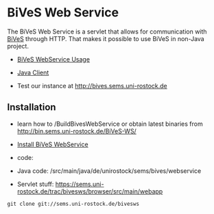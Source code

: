BiVeS Web Service 
===================

The BiVeS Web Service is a servlet that allows for communication with [BiVeS](http://sems.uni-rostock.de/trac/bives/wiki) through HTTP. That makes it possible to use BiVeS in non-Java project.

* [BiVeS WebService Usage](BivesWebServiceUsage)
* [Java Client](http://sems.uni-rostock.de/trac/bivesws-client/wiki)

* Test our instance at http://bives.sems.uni-rostock.de

Installation 
-------------
* learn how to /BuildBivesWebService or obtain latest binaries from http://bin.sems.uni-rostock.de/BiVeS-WS/
* [Install BiVeS WebService](InstallBivesWebService)

* code:
 * Java code: /src/main/java/de/unirostock/sems/bives/webservice 
 * Servlet stuff: https://sems.uni-rostock.de/trac/bivesws/browser/src/main/webapp

```
git clone git://sems.uni-rostock.de/bivesws
```
